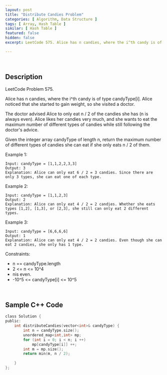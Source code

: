 ```yaml
---
layout: post
title: "Distribute Candies Problem"
categories: [ Algorithm, Data Structure ]
tags: [ Array, Hash Table ]
similar: [ Hash Table ]
featured: false
hidden: false
excerpt: LeetCode 575. Alice has n candies, where the i^th candy is of type candyType[i]. Alice noticed that she started to gain weight, so she visited a doctor.

---
```


<br />

## Description

LeetCode Problem 575.

Alice has n candies, where the i^th candy is of type candyType[i]. Alice noticed that she started to gain weight, so she visited a doctor.

The doctor advised Alice to only eat n / 2 of the candies she has (n is always even). Alice likes her candies very much, and she wants to eat the maximum number of different types of candies while still following the doctor's advice.

Given the integer array candyType of length n, return the maximum number of different types of candies she can eat if she only eats n / 2 of them.

Example 1:
```
Input: candyType = [1,1,2,2,3,3]
Output: 3
Explanation: Alice can only eat 6 / 2 = 3 candies. Since there are only 3 types, she can eat one of each type.
```

Example 2:
```
Input: candyType = [1,1,2,3]
Output: 2
Explanation: Alice can only eat 4 / 2 = 2 candies. Whether she eats types [1,2], [1,3], or [2,3], she still can only eat 2 different types.
```

Example 3:
```
Input: candyType = [6,6,6,6]
Output: 1
Explanation: Alice can only eat 4 / 2 = 2 candies. Even though she can eat 2 candies, she only has 1 type.
```

Constraints:
* n == candyType.length
* 2 <= n <= 10^4
* nis even.
* -10^5 <= candyType[i] <= 10^5

<br />

## Sample C++ Code


```c
class Solution {
public:
    int distributeCandies(vector<int>& candyType) {
        int n = candyType.size();
        unordered_map<int,int> mp;
        for (int i = 0; i < n; i ++)
            mp[candyType[i]] ++;
        int m = mp.size();
        return min(m, n / 2);
        
    }
};
```


